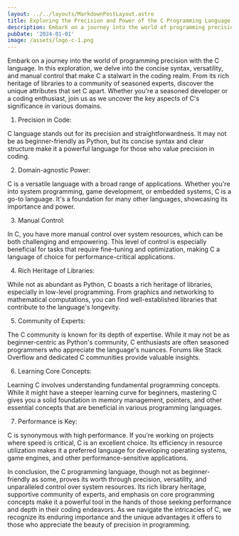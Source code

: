 ```yaml
---
layout: ../../layouts/MarkdownPostLayout.astro
title: Exploring the Precision and Power of the C Programming Language
description: Embark on a journey into the world of programming precision with the C language. In this exploration, we delve into the concise syntax, versatility, and manual control that make C a stalwart in the coding realm.
pubDate: '2024-01-01'
image: /assets/logo-c-1.png
---
```

Embark on a journey into the world of programming precision with the C language. In this exploration, we delve into the concise syntax, versatility, and manual control that make C a stalwart in the coding realm. From its rich heritage of libraries to a community of seasoned experts, discover the unique attributes that set C apart. Whether you're a seasoned developer or a coding enthusiast, join us as we uncover the key aspects of C's significance in various domains.

1. Precision in Code:

C language stands out for its precision and straightforwardness. It may not be as beginner-friendly as Python, but its concise syntax and clear structure make it a powerful language for those who value precision in coding.



2. Domain-agnostic Power:

C is a versatile language with a broad range of applications. Whether you're into system programming, game development, or embedded systems, C is a go-to language. It's a foundation for many other languages, showcasing its importance and power.



3. Manual Control:

In C, you have more manual control over system resources, which can be both challenging and empowering. This level of control is especially beneficial for tasks that require fine-tuning and optimization, making C a language of choice for performance-critical applications.



4. Rich Heritage of Libraries:

While not as abundant as Python, C boasts a rich heritage of libraries, especially in low-level programming. From graphics and networking to mathematical computations, you can find well-established libraries that contribute to the language's longevity.



5. Community of Experts:

The C community is known for its depth of expertise. While it may not be as beginner-centric as Python's community, C enthusiasts are often seasoned programmers who appreciate the language's nuances. Forums like Stack Overflow and dedicated C communities provide valuable insights.



6. Learning Core Concepts:

Learning C involves understanding fundamental programming concepts. While it might have a steeper learning curve for beginners, mastering C gives you a solid foundation in memory management, pointers, and other essential concepts that are beneficial in various programming languages.



7. Performance is Key:

C is synonymous with high performance. If you're working on projects where speed is critical, C is an excellent choice. Its efficiency in resource utilization makes it a preferred language for developing operating systems, game engines, and other performance-sensitive applications.











In conclusion, the C programming language, though not as beginner-friendly as some, proves its worth through precision, versatility, and unparalleled control over system resources. Its rich library heritage, supportive community of experts, and emphasis on core programming concepts make it a powerful tool in the hands of those seeking performance and depth in their coding endeavors. As we navigate the intricacies of C, we recognize its enduring importance and the unique advantages it offers to those who appreciate the beauty of precision in programming.
